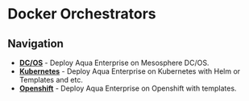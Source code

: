 # Docker Orchestrators

## Navigation

* [**DC/OS**](dcos/) - Deploy Aqua Enterprise on Mesosphere DC/OS.
* [**Kubernetes**](kubernetes/) - Deploy Aqua Enterprise on Kubernetes with Helm or Templates and etc.
* [**Openshift**](openshift/) - Deploy Aqua Enterprise on Openshift with templates.
